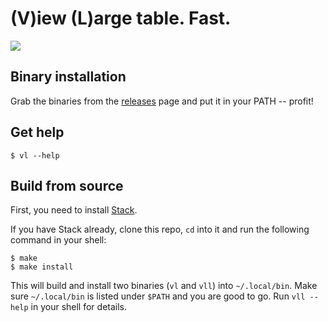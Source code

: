 (V)iew (L)arge table. Fast.
===========================

<a href="https://asciinema.org/a/03hTuK0wksayMLFjWFEmgKrZF" target="_blank"><img src="https://asciinema.org/a/03hTuK0wksayMLFjWFEmgKrZF.png" /></a>

Binary installation
-------------------

Grab the binaries from
the [releases](https://github.com/w9/vll-haskell/releases) page and put it in
your PATH -- profit!

Get help
--------

    $ vl --help

Build from source
-----------------

First, you need to install [Stack](https://docs.haskellstack.org/en/stable/README/).

If you have Stack already, clone this repo, `cd` into it and run the following
command in your shell:

    $ make
    $ make install

This will build and install two binaries (`vl` and `vll`) into `~/.local/bin`.
Make sure `~/.local/bin` is listed under `$PATH` and you are good to go. Run `vll
--help` in your shell for details.
